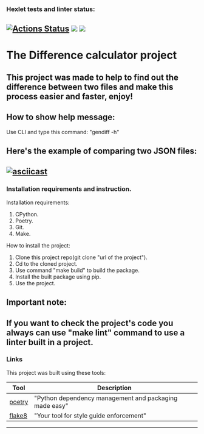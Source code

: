 ### Hexlet tests and linter status:
[![Actions Status](https://github.com/vitallcore/python-project-50/actions/workflows/hexlet-check.yml/badge.svg)](https://github.com/vitallcore/python-project-50/actions)
<a href="https://codeclimate.com/github/vitallcore/python-project-50/maintainability"><img src="https://api.codeclimate.com/v1/badges/f0a76ea8589689b816c1/maintainability" /></a>
<a href="https://codeclimate.com/github/vitallcore/python-project-50/test_coverage"><img src="https://api.codeclimate.com/v1/badges/f0a76ea8589689b816c1/test_coverage" /></a>
---
# The Difference calculator project
This project was made to help to find out the difference between two files and make this process easier and faster, enjoy!
---
## How to show help message:

Use CLI and type this command: "gendiff -h"

## Here's the example of comparing two JSON files:
[![asciicast](https://asciinema.org/a/673897.svg)](https://asciinema.org/a/673897)
---
### Installation requirements and instruction.

Installation requirements:
1. CPython.
2. Poetry.
3. Git.
4. Make.

How to install the project:
1. Clone this project repo(git clone "url of the project").
2. Cd to the cloned project.
3. Use command "make build" to build the package.
4. Install the built package using pip.
5. Use the project.

## Important note:

If you want to check the project's code you always can use "make lint" command to use a linter built in a project.
---
### Links

This project was built using these tools:

| Tool                                                                        | Description                                             |
|-----------------------------------------------------------------------------|---------------------------------------------------------|
| [poetry](https://python-poetry.org/)                                        | "Python dependency management and packaging made easy"  |
| [flake8](https://flake8.pycqa.org/)                                         | "Your tool for style guide enforcement" |

---
